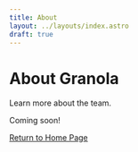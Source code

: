 ```yaml
---
title: About
layout: ../layouts/index.astro
draft: true
---
```


# About Granola

Learn more about the team. 

Coming soon!

[Return to Home Page](/)